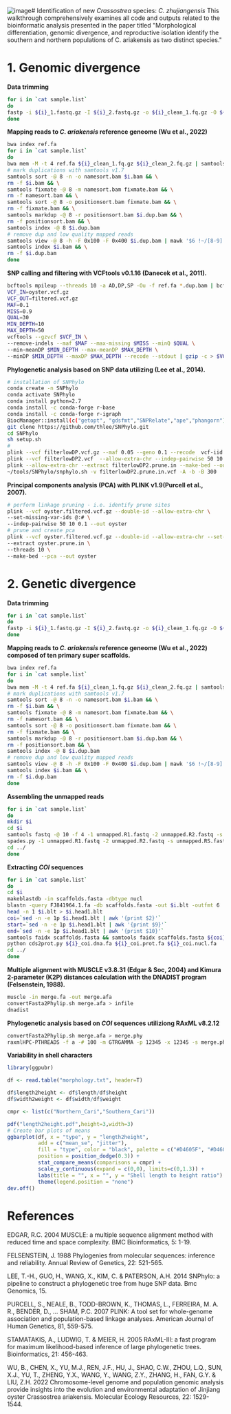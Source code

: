 ![image](https://github.com/tengwen2018/c.zhujiangensis/assets/115065520/a851da97-45e7-4b3a-b1f2-b3d2f68c7009)# Identification of new *Crassostrea* species: *C. zhujiangensis*
This walkthrough comprehensively examines all code and outputs related to the bioinformatic analysis presented in the paper titled "Morphological differentiation, genomic divergence, and reproductive isolation identify the southern and northern populations of C. ariakensis as two distinct species."

# 1. Genomic divergence
**Data trimming**
```bash
for i in `cat sample.list`
do
fastp -i ${i}_1.fastq.gz -I ${i}_2.fastq.gz -o ${i}_clean_1.fq.gz -O ${i}_clean_2.fq.gz —adapter_sequence auto —detect_adapter_for_pe —unpaired1 output_um_1.fastq.gz —unpaired2 output_um_2.fastq.gz —failed_out output_failed.fastq.gz —cut_front —cut_front_window_size=1 —cut_front_mean_quality=20 —cut_tail —cut_tail_window_size=1 —cut_tail_mean_quality=20 —cut_right —cut_right_window_size=4 —cut_right_mean_quality=20 —length_required=36 —thread 1 --trim_front1 5 --trim_front2 5
done
```
**Mapping reads to *C. ariakensis* reference geneome (Wu et al., 2022)**
```bash
bwa index ref.fa
for i in `cat sample.list`
do
bwa mem -M -t 4 ref.fa ${i}_clean_1.fq.gz ${i}_clean_2.fq.gz | samtools view -bS > $i.bam
# mark duplications with samtools v1.7
samtools sort -@ 8 -n -o namesort.bam $i.bam && \
rm -f $i.bam && \
samtools fixmate -@ 8 -m namesort.bam fixmate.bam && \
rm -f namesort.bam && \
samtools sort -@ 8 -o positionsort.bam fixmate.bam && \
rm -f fixmate.bam && \
samtools markdup -@ 8 -r positionsort.bam $i.dup.bam && \
rm -f positionsort.bam && \
samtools index -@ 8 $i.dup.bam
# remove dup and low quality mapped reads
samtools view -@ 8 -h -F 0x100 -F 0x400 $i.dup.bam | mawk '$6 !~/[8-9].[SH]/ && $6 !~ /[1-9][0-9].[SH]/'| samtools view -@ 8 -q 30 -bS > $i.bam && \
samtools index $i.bam && \
rm -f $i.dup.bam
done
````
**SNP calling and filtering with VCFtools v0.1.16 (Danecek et al., 2011).**
```bash
bcftools mpileup --threads 10 -a AD,DP,SP -Ou -f ref.fa *.dup.bam | bcftools call --threads 10 -f GQ,GP -mO z -o oyster.vcf.gz
VCF_IN=oyster.vcf.gz
VCF_OUT=filtered.vcf.gz
MAF=0.1
MISS=0.9
QUAL=30
MIN_DEPTH=10
MAX_DEPTH=50
vcftools --gzvcf $VCF_IN \
--remove-indels --maf $MAF --max-missing $MISS --minQ $QUAL \
--min-meanDP $MIN_DEPTH --max-meanDP $MAX_DEPTH \
--minDP $MIN_DEPTH --maxDP $MAX_DEPTH --recode --stdout | gzip -c > $VCF_OUT
```
**Phylogenetic analysis based on SNP data utilizing (Lee et al., 2014).**
```bash
# installation of SNPhylo
conda create -n SNPhylo
conda activate SNPhylo
conda install python=2.7
conda install -c conda-forge r-base
conda install -c conda-forge r-igraph
BiocManager::install(c("getopt", "gdsfmt","SNPRelate","ape","phangorn"))
git clone https://github.com/thlee/SNPhylo.git
cd SNPhylo
sh setup.sh
# 
plink --vcf filterlowDP.vcf.gz --maf 0.05 --geno 0.1 --recode  vcf-iid --out filterlowDP2 --allow-extra-chr
plink --vcf filterlowDP2.vcf  --allow-extra-chr --indep-pairwise 50 10 0.2 --out filterlowDP2
plink --allow-extra-chr --extract filterlowDP2.prune.in --make-bed --out filterlowDP2.prune.in --recode vcf-iid --vcf filterlowDP2.vcf
~/tools/SNPhylo/snphylo.sh -v filterlowDP2.prune.in.vcf -A -b -B 300
```
**Principal components analysis (PCA) with PLINK v1.9(Purcell et al., 2007).**
```bash
# perform linkage pruning - i.e. identify prune sites
plink --vcf oyster.filtered.vcf.gz --double-id --allow-extra-chr \
--set-missing-var-ids @:# \
--indep-pairwise 50 10 0.1 --out oyster
# prune and create pca
plink --vcf oyster.filtered.vcf.gz --double-id --allow-extra-chr --set-missing-var-ids @:# \
--extract oyster.prune.in \
--threads 10 \
--make-bed --pca --out oyster
```
# 2. Genetic divergence
**Data trimming**
```bash
for i in `cat sample.list`
do
fastp -i ${i}_1.fastq.gz -I ${i}_2.fastq.gz -o ${i}_clean_1.fq.gz -O ${i}_clean_2.fq.gz —adapter_sequence auto —detect_adapter_for_pe —unpaired1 output_um_1.fastq.gz —unpaired2 output_um_2.fastq.gz —failed_out output_failed.fastq.gz —cut_front —cut_front_window_size=1 —cut_front_mean_quality=20 —cut_tail —cut_tail_window_size=1 —cut_tail_mean_quality=20 —cut_right —cut_right_window_size=4 —cut_right_mean_quality=20 —length_required=36 —thread 1 --trim_front1 5 --trim_front2 5
done
```
**Mapping reads to *C. ariakensis* reference geneome (Wu et al., 2022) composed of ten primary super scaffolds.**
```bash
bwa index ref.fa
for i in `cat sample.list`
do
bwa mem -M -t 4 ref.fa ${i}_clean_1.fq.gz ${i}_clean_2.fq.gz | samtools view -bS > $i.bam
# mark duplications with samtools v1.7
samtools sort -@ 8 -n -o namesort.bam $i.bam && \
rm -f $i.bam && \
samtools fixmate -@ 8 -m namesort.bam fixmate.bam && \
rm -f namesort.bam && \
samtools sort -@ 8 -o positionsort.bam fixmate.bam && \
rm -f fixmate.bam && \
samtools markdup -@ 8 -r positionsort.bam $i.dup.bam && \
rm -f positionsort.bam && \
samtools index -@ 8 $i.dup.bam
# remove dup and low quality mapped reads
samtools view -@ 8 -h -F 0x100 -F 0x400 $i.dup.bam | mawk '$6 !~/[8-9].[SH]/ && $6 !~ /[1-9][0-9].[SH]/'| samtools view -@ 8 -q 30 -bS > $i.bam && \
samtools index $i.bam && \
rm -f $i.dup.bam
done
````
**Assembling the unmapped reads**
```bash
for i in `cat sample.list`
do
mkdir $i
cd $i
samtools fastq -@ 10 -f 4 -1 unmapped.R1.fastq -2 unmapped.R2.fastq -s unmapped.RS.fastq $i.dup.bam
spades.py -1 unmapped.R1.fastq -2 unmapped.R2.fastq -s unmapped.RS.fastq --careful --cov-cutoff auto -o spades_assembly -t 30
cd ../
done
```
**Extracting *COI* sequences**
```bash
for i in `cat sample.list`
do
cd $i
makeblastdb -in scaffolds.fasta -dbtype nucl
blastn -query FJ841964.1.fa -db scaffolds.fasta -out $i.blt -outfmt 6
head -n 1 $i.blt > $i.head1.blt
coi=`sed -n -e 1p $i.head1.blt | awk '{print $2}'`
start=`sed -n -e 1p $i.head1.blt | awk '{print $9}'`
end=`sed -n -e 1p $i.head1.blt | awk '{print $10}'`
samtools faidx scaffolds.fasta && samtools faidx scaffolds.fasta ${coi}:${start}-${end} > ${i}_coi.dna.fa
python cds2prot.py ${i}_coi.dna.fa ${i}_coi.prot.fa ${i}_coi.nucl.fa
cd ../
done
```
**Multiple alignment with MUSCLE v3.8.31 (Edgar & Soc, 2004) and Kimura 2-parameter (K2P) distances calculation with the DNADIST program (Felsenstein, 1988).**
```bash
muscle -in merge.fa -out merge.afa
convertFasta2Phylip.sh merge.afa > infile
dnadist
```
**Phylogenetic analysis based on *COI* sequences utiliziong RAxML v8.2.12**
```bash
convertFasta2Phylip.sh merge.afa > merge.phy
raxmlHPC-PTHREADS -f a -# 100 -m GTRGAMMA -p 12345 -x 12345 -s merge.phy -n output.tree -T 40 -o cangulata
```
**Variability in shell characters**
```r
library(ggpubr)

df <- read.table("morphology.txt", header=T)

df$length2height <- df$length/df$height
df$width2weight <- df$width/df$weight

cmpr <- list(c("Northern_Cari","Southern_Cari"))

pdf("length2height.pdf",height=3,width=3)
# Create bar plots of means
ggbarplot(df, x = "type", y = "length2height", 
          add = c("mean_se", "jitter"),
          fill = "type", color = "black", palette = c("#D4605F", "#D4605F"),
          position = position_dodge(0.3)) +
          stat_compare_means(comparisons = cmpr) + 
          scale_y_continuous(expand = c(0,0), limits=c(0,1.3)) + 
          labs(title = "", x = "", y = "Shell length to height ratio") + 
          theme(legend.position = "none")
dev.off()
```

# References
EDGAR, R.C. 2004 MUSCLE: a multiple sequence alignment method with reduced time and space complexity. BMC Bioinformatics, 5: 1-19.

FELSENSTEIN, J. 1988 Phylogenies from molecular sequences: inference and reliability. Annual Review of Genetics, 22: 521-565.

LEE, T.-H., GUO, H., WANG, X., KIM, C. & PATERSON, A.H. 2014 SNPhylo: a pipeline to construct a phylogenetic tree from huge SNP data. Bmc Genomics, 15.

PURCELL, S., NEALE, B., TODD-BROWN, K., THOMAS, L., FERREIRA, M. A. R., BENDER, D., ... SHAM, P.C. 2007 PLINK: A tool set for whole-genome association and population-based linkage analyses. American Journal of Human Genetics, 81, 559-575.

STAMATAKIS, A., LUDWIG, T. & MEIER, H. 2005 RAxML-III: a fast program for maximum likelihood-based inference of large phylogenetic trees. Bioinformatics, 21: 456-463.

WU, B., CHEN, X., YU, M.J., REN, J.F., HU, J., SHAO, C.W., ZHOU, L.Q., SUN, X.J., YU, T., ZHENG, Y.X., WANG, Y., WANG, Z.Y., ZHANG, H., FAN, G.Y. & LIU, Z.H. 2022 Chromosome-level genome and population genomic analysis provide insights into the evolution and environmental adaptation of Jinjiang oyster Crassostrea ariakensis. Molecular Ecology Resources, 22: 1529-1544.
